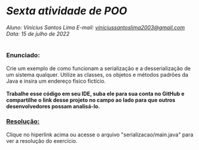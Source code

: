 # ***Sexta atividade de POO***
_Aluno: Vinícius Santos Lima  E-mail: viniciussantoslima2003@gmail.com<br>Data: 15 de julho de 2022_
#  

### Enunciado: 

Crie um exemplo de como funcionam a serialização e a desserialização de um sistema qualquer. Utilize as classes, os objetos e métodos padrões da Java e insira um endereço físico fictício.<br>
<br>
**Trabalhe esse código em seu IDE, suba ele para sua conta no GitHub e compartilhe o link desse projeto no campo ao lado para que outros desenvolvedores possam analisá-lo.**

<h3><a href="https://github.com/p4tit0/Atividades-Softex-Recife-/blob/main/Lógica%20de%20Programação%20e%20Orientação%20a%20Objetos/Programação%20e%20Orientação%20a%20Objetos/Atividade%2006/serializacao/Main.java">Resolução:</a></h3>
Clique no hiperlink acima ou acesse o arquivo "serializacao/main.java" para ver a resolução do exercício.
<br>


